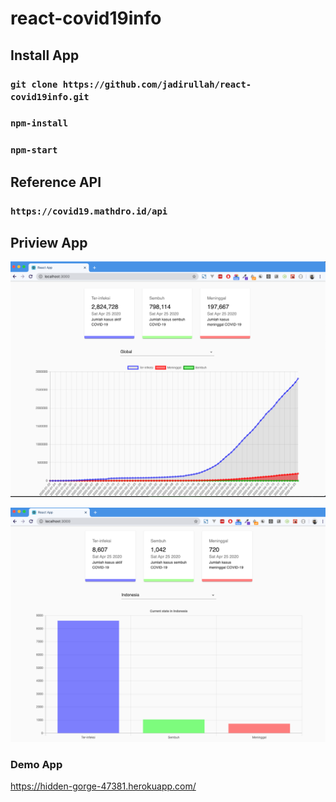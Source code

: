 # react-covid19info

## Install App

### `git clone https://github.com/jadirullah/react-covid19info.git`

### `npm-install`

### `npm-start`


## Reference API
### `https://covid19.mathdro.id/api`


## Priview App

![Preview 1](https://github.com/jadirullah/react-covid19info/blob/master/public/image/picture1.png)


![Preview 1](https://github.com/jadirullah/react-covid19info/blob/master/public/image/picture2.png)

### Demo App

https://hidden-gorge-47381.herokuapp.com/

